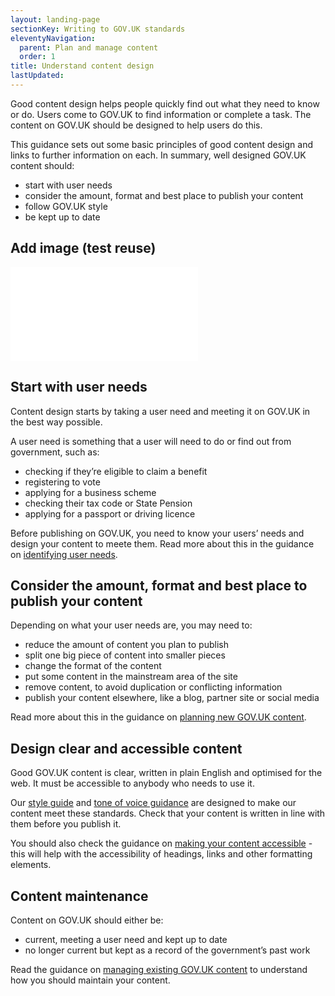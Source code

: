```yaml
---
layout: landing-page
sectionKey: Writing to GOV.UK standards
eleventyNavigation:
  parent: Plan and manage content
  order: 1
title: Understand content design
lastUpdated:
---
```

Good content design helps people quickly find out what they need to know or do. Users come to GOV.UK to find information or complete a task. The content on GOV.UK should be designed to help users do this. 

This guidance sets out some basic principles of good content design and links to further information on each. In summary, well designed GOV.UK content should:

* start with user needs
* consider the amount, format and best place to publish your content
* follow GOV.UK style
* be kept up to date

## Add image (test reuse)

<embed src="/reusables/add-image.md" />

## Start with user needs

Content design starts by taking a user need and meeting it on GOV.UK in the best way possible.

A user need is something that a user will need to do or find out from government, such as:

* checking if they’re eligible to claim a benefit
* registering to vote
* applying for a business scheme
* checking their tax code or State Pension
* applying for a passport or driving licence

Before publishing on GOV.UK, you need to know your users’ needs and design your content to meete them. Read more about this in the guidance on [identifying user needs](https://guidance.publishing.service.gov.uk/writing-to-gov-uk-standards/plan-manage-content/identify-user-needs/). 

## Consider the amount, format and best place to publish your content

Depending on what your user needs are, you may need to:

* reduce the amount of content you plan to publish
* split one big piece of content into smaller pieces
* change the format of the content
* put some content in the mainstream area of the site
* remove content, to avoid duplication or conflicting information
* publish your content elsewhere, like a blog, partner site or social media

Read more about this in the guidance on [planning new GOV.UK content](https://guidance.publishing.service.gov.uk/writing-to-gov-uk-standards/plan-manage-content/plan-new-govuk-content/). 

## Design clear and accessible content

Good GOV.UK content is clear, written in plain English and optimised for the web. It must be accessible to anybody who needs to use it. 

Our [style guide](https://guidance.publishing.service.gov.uk/writing-to-gov-uk-standards/style-guides/a-to-z-style-guide/) and [tone of voice guidance](https://guidance.publishing.service.gov.uk/writing-to-gov-uk-standards/tone-of-voice/) are designed to make our content meet these standards. Check that your content is written in line with them before you publish it.

You should also check the guidance on [making your content accessible](https://guidance.publishing.service.gov.uk/writing-to-gov-uk-standards/create-accessible-content/make-content-accessible/) - this will help with the accessibility of headings, links and other formatting elements.

## Content maintenance

Content on GOV.UK should either be:

* current, meeting a user need and kept up to date
* no longer current but kept as a record of the government’s past work

Read the guidance on [managing existing GOV.UK content](https://guidance.publishing.service.gov.uk/writing-to-gov-uk-standards/plan-manage-content/manage-existing-govuk-content/) to understand how you should maintain your content. 

